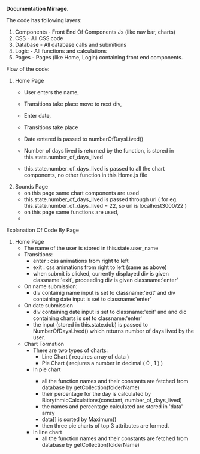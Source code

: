 <b>Documentation Mirrage.</b>

The code has following layers:
1) Components - Front End Of Components Js (like nav bar, charts)
2) CSS - All CSS code
3) Database - All database calls and submitions
4) Logic - All functions and calculations
5) Pages - Pages (like Home, Login) containing front end components.

Flow of the code:
1) Home Page
    - User enters the name,
    - Transitions take place move to next div,
    - Enter date,
    - Transitions take place
    
    - Date entered is passed to numberOfDaysLived()
    - Number of days lived is returned by the function, is stored in this.state.number_of_days_lived
    
    - this.state.number_of_days_lived is passed to all the chart components, no other function in this Home.js file
2) Sounds Page
    - on this page same chart components are used
    - this.state.number_of_days_lived is passed through url ( for eg. this.state.number_of_days_lived = 22, so url is localhost3000/22 )
    - on this page same functions are used, 
    - 

Explanation Of Code By Page
1) Home Page
    - The name of the user is stored in this.state.user_name
    - Transitions:
        - enter : css animations from right to left
        - exit : css animations from right to left (same as above)
        - when submit is clicked, currently displayed div is given classname:'exit', proceeding div is given classname:'enter'
    - On name submission:
        - div containig name input is set to classname:'exit' and div containing date input is set to classname:'enter'
    - On date submission 
        - div containing date input is set to classname:'exit' and and dic containing charts is set to classname:'enter'
        - the input (stored in this.state.dob) is passed to NumberOfDaysLived() which returns number of days lived by the user.
    - Chart Formation
        - There are two types of charts:
            - Line Chart ( requires array of data )
            - Pie Chart ( reqiures a number in decimal ( 0 , 1 ) )
        - In pie chart <PieChart/>
            - all the function names and their constants are fetched from database by getCollection(folderName)
            - their percentage for the day is calculated by BiorythmicCalculations(constant, number_of_days_lived)
            - the names and percentage calculated are stored in 'data' array 
            - data[] is sorted by Maximum()
            - then three pie charts of top 3 attributes are formed.
        - In line chart
            - all the function names and their constants are fetched from database by getCollection(folderName)
            
